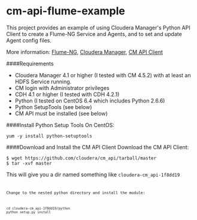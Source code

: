 cm-api-flume-example
====================

This project provides an example of using Cloudera Manager's Python API Client to create a Flume-NG Service and Agents, and to set and update Agent config files.

More information:  [Flume-NG](http://archive.cloudera.com/cdh4/cdh/4/flume-ng/FlumeUserGuide.html),  [Cloudera Manager](http://www.cloudera.com/content/cloudera/en/products/cloudera-manager.html), [CM API Client](http://cloudera.github.io/cm_api/)




####Requirements
- Cloudera Manager 4.1 or higher (I tested with CM 4.5.2) with at least an HDFS Service running. 
- CM login with Administrator privileges
- CDH 4.1 or higher (I tested with CDH 4.2.1)
- Python (I tested on CentOS 6.4 which includes Python 2.6.6)
- Python SetupTools (see below)
- CM API must be installed (see below)


####Install Python Setup Tools
On CentOS:

    yum -y install python-setuptools


####Download and Install the CM API Client
Download the CM API Client:

    $ wget https://github.com/cloudera/cm_api/tarball/master
    $ tar -xvf master

This will give you a dir named something like <code>cloudera-cm_api-1f8dd19<code>

Change to the nested python directory and install the module:

    cd cloudera-cm_api-1f8dd19/python
    python setup.py install


    
